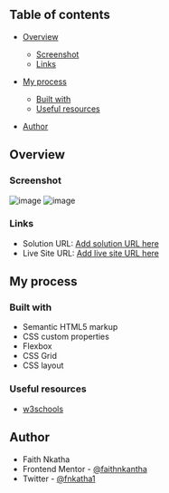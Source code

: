 
## Table of contents

- [Overview](#overview)
  
  - [Screenshot](#screenshot)
  - [Links](#links)
- [My process](#my-process)
  - [Built with](#built-with)
  - [Useful resources](#useful-resources)
- [Author](#author)



## Overview

### Screenshot
![image](https://github.com/faithnkantha/nft-card/assets/99466752/2efab19d-73cc-44aa-b263-d7ccdbcc7e4b)
![image](https://github.com/faithnkantha/nft-card/assets/99466752/3df4dc36-b2f3-482c-9d18-20738d21d9dc)



### Links

- Solution URL: [Add solution URL here](https://your-solution-url.com)
- Live Site URL: [Add live site URL here](https://your-live-site-url.com)

## My process

### Built with

- Semantic HTML5 markup
- CSS custom properties
- Flexbox
- CSS Grid
- CSS layout



### Useful resources

- [w3schools](https://www.w3schools.com/) 


## Author

- Faith Nkatha
- Frontend Mentor - [@faithnkantha](https://www.frontendmentor.io/profile/faithnkantha)
- Twitter - [@fnkatha1](https://twitter.com/fnkatha1?t=R3vH8NRaXot4aaGPxOTW0Q&s=09)
